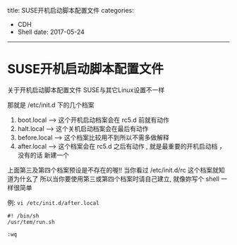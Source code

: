 title: SUSE开机启动脚本配置文件
categories: 
- CDH
- Shell
date: 2017-05-24
---
# SUSE开机启动脚本配置文件

关于开机启动脚本配置文件  SUSE与其它Linux设置不一样

那就是 /etc/init.d 下的几个档案
1. boot.local –> 这个开机启动档案会在 rc5.d 前就有动作
2. halt.local –> 这个关机启动档案会在最后有动作
3. before.local –> 这个档案比较用不到所以不需多做解释
4. after.local –> 这个档案会在 rc5.d 之后有动作 , 就是最重要的开机启动档 ， 没有的话 新建一个
 
上面第三及第四个档案预设是不存在的喔!!
当你看过 /etc/init.d/rc 这个档案就知道为什幺了
所以当你要使用第三或第四个档案时请自己建立, 就像妳写个 shell 一样很简单

例:
`vi /etc/init.d/after.local`
 

```
#! /bin/sh
/usr/tem/run.sh
 
:wq
```